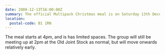 ```yaml
---
date: 2008-12-13T16:00:00Z
summary: The official Multipack Christmas meal is on Saturday 13th December 2008, continuing with the second-Saturday of the month principal.
location:
  postal-code: B1 1RN
---
```

The meal starts at 4pm, and is has limited spaces. The group will still be meeting up at 2pm at the Old Joint Stock as normal, but will move onwards relatively early.
